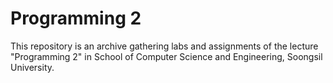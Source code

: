 # Programming 2

This repository is an archive gathering labs and assignments of the lecture "Programming 2" in School of Computer Science and Engineering, Soongsil University.
